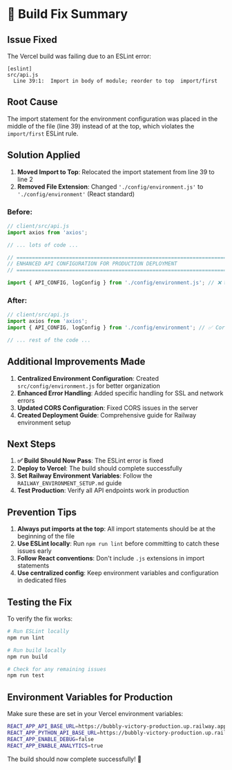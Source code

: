 # 🔧 Build Fix Summary

## **Issue Fixed**

The Vercel build was failing due to an ESLint error:

```
[eslint] 
src/api.js
  Line 39:1:  Import in body of module; reorder to top  import/first
```

## **Root Cause**

The import statement for the environment configuration was placed in the middle of the file (line 39) instead of at the top, which violates the `import/first` ESLint rule.

## **Solution Applied**

1. **Moved Import to Top**: Relocated the import statement from line 39 to line 2
2. **Removed File Extension**: Changed `'./config/environment.js'` to `'./config/environment'` (React standard)

### **Before:**
```javascript
// client/src/api.js
import axios from 'axios';

// ... lots of code ...

// ============================================================================
// ENHANCED API CONFIGURATION FOR PRODUCTION DEPLOYMENT
// ============================================================================

import { API_CONFIG, logConfig } from './config/environment.js'; // ❌ Wrong place
```

### **After:**
```javascript
// client/src/api.js
import axios from 'axios';
import { API_CONFIG, logConfig } from './config/environment'; // ✅ Correct place

// ... rest of the code ...
```

## **Additional Improvements Made**

1. **Centralized Environment Configuration**: Created `src/config/environment.js` for better organization
2. **Enhanced Error Handling**: Added specific handling for SSL and network errors
3. **Updated CORS Configuration**: Fixed CORS issues in the server
4. **Created Deployment Guide**: Comprehensive guide for Railway environment setup

## **Next Steps**

1. **✅ Build Should Now Pass**: The ESLint error is fixed
2. **Deploy to Vercel**: The build should complete successfully
3. **Set Railway Environment Variables**: Follow the `RAILWAY_ENVIRONMENT_SETUP.md` guide
4. **Test Production**: Verify all API endpoints work in production

## **Prevention Tips**

1. **Always put imports at the top**: All import statements should be at the beginning of the file
2. **Use ESLint locally**: Run `npm run lint` before committing to catch these issues early
3. **Follow React conventions**: Don't include `.js` extensions in import statements
4. **Use centralized config**: Keep environment variables and configuration in dedicated files

## **Testing the Fix**

To verify the fix works:

```bash
# Run ESLint locally
npm run lint

# Run build locally
npm run build

# Check for any remaining issues
npm run test
```

## **Environment Variables for Production**

Make sure these are set in your Vercel environment variables:

```bash
REACT_APP_API_BASE_URL=https://bubbly-victory-production.up.railway.app/api
REACT_APP_PYTHON_API_BASE_URL=https://bubbly-victory-production.up.railway.app
REACT_APP_ENABLE_DEBUG=false
REACT_APP_ENABLE_ANALYTICS=true
```

The build should now complete successfully! 🎉 